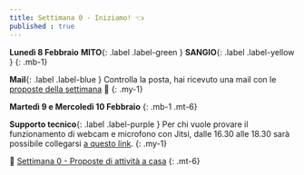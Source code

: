 ```yaml
---
title: Settimana 0 - Iniziamo! 👈
published : true
---
```


**Lunedì 8 Febbraio** **MITO**{: .label .label-green } **SANGIO**{: .label .label-yellow }
{: .mb-1}

**Mail**{: .label .label-blue } Controlla la posta, hai ricevuto una mail con le [proposte della settimana](settimana0) 💌 
{: .my-1}

**Martedì 9 e Mercoledì 10 Febbraio**
{: .mb-1 .mt-6}

**Supporto tecnico**{: .label .label-purple } Per chi vuole provare il funzionamento di webcam e microfono con Jitsi, dalle 16.30 alle 18.30 sarà possibile collegarsi [a questo link](https://meet.jit.si/lcl-doors-techtest).
{: .my-1}

🎩 [Settimana 0 - Proposte di attività a casa](settimana0)
{: .mt-6}
